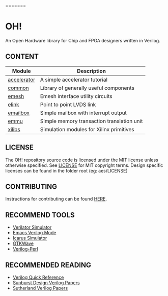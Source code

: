 =======
# OH!

An Open Hardware library for Chip and FPGA designers written in Verilog.

## CONTENT

| Module                     | Description                                 |
|----------------------------|---------------------------------------------|
| [accelerator](accelerator) | A simple accelerator tutorial               |
| [common](common)           | Library of generally useful components      |
| [emesh](emesh)             | Emesh interface utility circuits            |
| [elink](elink)             | Point to point LVDS link                    |
| [emailbox](emailbox)       | Simple mailbox with interrupt output        |
| [emmu](emmu)               | Simple memory transaction translation unit  |
| [xilibs](xilibs)           | Simulation modules for Xilinx primitives    |

## LICENSE
The OH! repository source code is licensed under the MIT license unless otherwise specified. See [LICENSE](LICENSE) for MIT copyright terms. Design specific licenses can be found in the folder root (eg: aes/LICENSE) 

## CONTRIBUTING
Instructions for contributing can be found [HERE](CONTRIBUTING.md).

## RECOMMEND TOOLS

* [Verilator Simulator](http://www.veripool.org/wiki/verilator)
* [Emacs Verilog Mode](http://www.veripool.org/wiki/verilog-mode)
* [Icarus Simulator](http://iverilog.icarus.com)
* [GTKWave](http://gtkwave.sourceforge.net)
* [Verilog-Perl](http://www.veripool.org/wiki/verilog-perl)

## RECOMMENDED READING

* [Verilog Quick Reference](verilog/verilog_reference.md)
* [Sunburst Design Verilog Papers](http://www.sunburst-design.com/papers)
* [Sutherland Verilog Papers](http://www.sutherland-hdl.com/papers.html)







